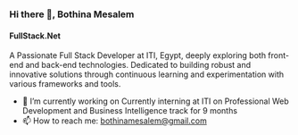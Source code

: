 ### Hi there 👋, Bothina Mesalem
#### FullStack.Net 


 A Passionate Full Stack Developer at ITI, Egypt, deeply exploring both front-end and back-end technologies. Dedicated to building robust and innovative solutions through continuous learning and experimentation with various frameworks and tools.



- 🔭 I’m currently working on Currently interning at ITI on Professional Web Development and Business Intelligence track for 9 months 
- 📫 How to reach me: bothinamesalem@gmail.com 













